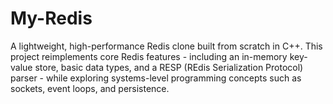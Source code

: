 # My-Redis
A lightweight, high-performance Redis clone built from scratch in C++. This project reimplements core Redis features - including an in-memory key-value store, basic data types, and a RESP (REdis Serialization Protocol) parser - while exploring systems-level programming concepts such as sockets, event loops, and persistence.
